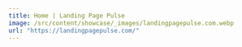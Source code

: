 ```yaml
---
title: Home | Landing Page Pulse
image: /src/content/showcase/_images/landingpagepulse.com.webp
url: "https://landingpagepulse.com/"
---
```

